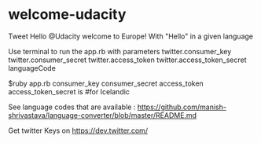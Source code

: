 # welcome-udacity
Tweet Hello @Udacity welcome to Europe! With "Hello" in a given language

Use terminal to run the app.rb with parameters twitter.consumer_key twitter.consumer_secret twitter.access_token twitter.access_token_secret languageCode

$ruby app.rb consumer_key consumer_secret access_token access_token_secret is #for Icelandic

See language codes that are available : https://github.com/manish-shrivastava/language-converter/blob/master/README.md

Get twitter Keys on https://dev.twitter.com/
